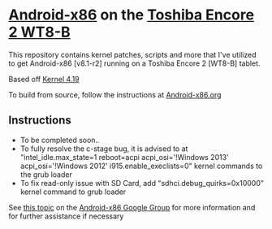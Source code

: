 # [Android-x86](https://www.android-x86.org) on the [Toshiba Encore 2 WT8-B](https://www.toshiba.ca/productdetailpage.aspx?id=2147499291)

This repository contains kernel patches, scripts and more that I've utilized to get Android-x86 [v8.1-r2] running on a Toshiba Encore 2 [WT8-B] tablet.

Based off [Kernel 4.19](https://osdn.net/projects/android-x86/scm/git/kernel/tree/kernel-4.19/)


To build from source, follow the instructions at [Android-x86.org](https://www.android-x86.org/source.html)

## Instructions

* To be completed soon..
* To fully resolve the c-stage bug, it is advised to at "intel_idle.max_state=1 reboot=acpi acpi_osi='!Windows 2013' acpi_osi='!Windows 2012' i915.enable_execlists=0" kernel commands to the grub loader
* To fix read-only issue with SD Card, add "sdhci.debug_quirks=0x10000" kernel command to grub loader

See [this topic](https://groups.google.com/forum/#!topic/android-x86/qyCvK176UXA) on the [Android-x86 Google Group](https://groups.google.com/forum/#!forum/android-x86) for more information and for further assistance if necessary
